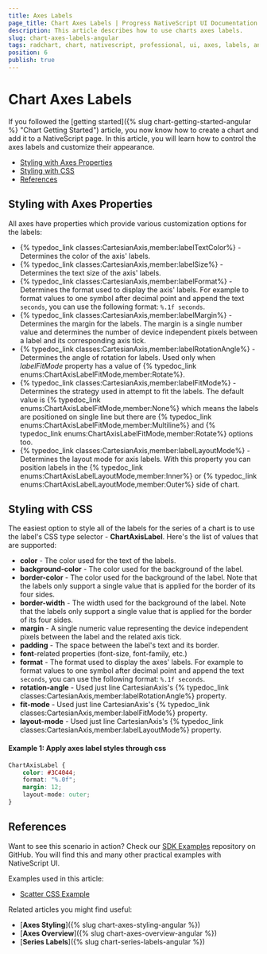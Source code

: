 ```yaml
---
title: Axes Labels
page_title: Chart Axes Labels | Progress NativeScript UI Documentation
description: This article describes how to use charts axes labels.
slug: chart-axes-labels-angular
tags: radchart, chart, nativescript, professional, ui, axes, labels, angular
position: 6
publish: true
---
```


# Chart Axes Labels

If you followed the [getting started]({% slug chart-getting-started-angular %} "Chart Getting Started") article, you now know how to create a chart and add it to a NativeScript page. In this article, you will learn how to control the axes labels and customize their appearance.

* [Styling with Axes Properties](#styling-with-axes-properties)
* [Styling with CSS](#styling-with-css)
* [References](#references)

## Styling with Axes Properties

All axes have properties which provide various customization options for the labels:

- {% typedoc_link classes:CartesianAxis,member:labelTextColor%} - Determines the color of the axis' labels.
- {% typedoc_link classes:CartesianAxis,member:labelSize%} - Determines the text size of the axis' labels.
- {% typedoc_link classes:CartesianAxis,member:labelFormat%} - Determines the format used to display the axis' labels. For example to format values to one symbol after decimal point and append the text `seconds`, you can use the following format: `%.1f seconds`.
- {% typedoc_link classes:CartesianAxis,member:labelMargin%} - Determines the margin for the labels. The margin is a single number value and determines the number of device independent pixels between a label and its corresponding axis tick. 
- {% typedoc_link classes:CartesianAxis,member:labelRotationAngle%} - Determines the angle of rotation for labels. Used only when *labelFitMode* property has a value of {% typedoc_link enums:ChartAxisLabelFitMode,member:Rotate%}.
- {% typedoc_link classes:CartesianAxis,member:labelFitMode%} - Determines the strategy used in attempt to fit the labels. The default value is {% typedoc_link enums:ChartAxisLabelFitMode,member:None%} which means the labels are positioned on single line but there are {% typedoc_link enums:ChartAxisLabelFitMode,member:Multiline%} and {% typedoc_link enums:ChartAxisLabelFitMode,member:Rotate%} options too.
- {% typedoc_link classes:CartesianAxis,member:labelLayoutMode%} - Determines the layout mode for axis labels. With this property you can position labels in the {% typedoc_link enums:ChartAxisLabelLayoutMode,member:Inner%} or {% typedoc_link enums:ChartAxisLabelLayoutMode,member:Outer%} side of chart.

## Styling with CSS

The easiest option to style all of the labels for the series of a chart is to use the label's CSS type selector - **ChartAxisLabel**. Here's the list of values that are supported: 
* **color** - The color used for the text of the labels.
* **background-color** - The color used for the background of the label.
* **border-color** - The color used for the background of the label. Note that the labels only support a single value that is applied for the border of its four sides.
* **border-width** - The width used for the background of the label. Note that the labels only support a single value that is applied for the border of its four sides.
* **margin** - A single numeric value representing the device independent pixels between the label and the related axis tick.
* **padding** - The space between the label's text and its border.
* **font**-related properties (font-size, font-family, etc.)
* **format** -  The format used to display the axes' labels. For example to format values to one symbol after decimal point and append the text `seconds`, you can use the following format: `%.1f seconds`.
* **rotation-angle** - Used just line CartesianAxis's {% typedoc_link classes:CartesianAxis,member:labelRotationAngle%} property.
* **fit-mode** - Used just line CartesianAxis's {% typedoc_link classes:CartesianAxis,member:labelFitMode%} property.
* **layout-mode** - Used just line CartesianAxis's {% typedoc_link classes:CartesianAxis,member:labelLayoutMode%} property.

#### Example 1: Apply axes label styles through css

```CSS
ChartAxisLabel {
    color: #3C4044;
    format: "%.0f";
    margin: 12;
    layout-mode: outer;
}
```

## References

Want to see this scenario in action?
Check our [SDK Examples](https://github.com/NativeScript/nativescript-ui-samples-angular) repository on GitHub. You will find this and many other practical examples with NativeScript UI.

Examples used in this article:

* [Scatter CSS Example](https://github.com/NativeScript/nativescript-ui-samples/tree/master/chart/app/examples/css)

Related articles you might find useful:

* [**Axes Styling**]({% slug chart-axes-styling-angular %})
* [**Axes Overview**]({% slug chart-axes-overview-angular %})
* [**Series Labels**]({% slug chart-series-labels-angular %})
